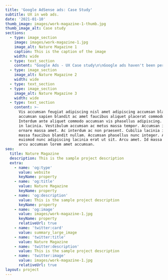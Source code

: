 ```yaml
---
title: 'Google AdSense ads: Case Study'
subtitle: UX in web ads.
date: '2021-01-10'
thumb_image: images/work-magazine-1-thumb.jpg
thumb_image_alt: Case study
sections:
  - type: image_section
    image: images/work-magazine-1.jpg
    image_alt: Nature Magazine 1
    caption: This is the caption of the image
    width: wide
  - type: text_section
    content: "Google Ads - UX Case study\n\nGoogle ads haven't been perfect enough while embedded on a website. It clearly goes unnoticed hiding in plain sight. The primary purpose of this study is to create an experience that is better for both the user and the advertiser.\n\nResearch:\r\nThis problem statement is relatable and is common among advertisers who use google web page ads. Lower clicks with higher impressions certainly are bad while with the correct usage of theories it can be efficient.\n\nThe Discovery of ads can be difficult.\r\nHidden in plain sight (goes unnoticed)\r\nThe number of clicks is not in ratio with the number of impressions.\r\nSometimes the ad can be irrelevant and frustrating.\n\nTo understand the problem further, I surfed multiple websites of different niches and thus got additional clarity.\n\nInsights\n\n*   The ads stand out but seemingly implies likes it's forced.\n\n*   The ads are too minimalistic and go unnoticed.\n\n*   The highest clicks are generated when the ad is mostly relevant to the topic of interest.\n\n*   Page transition ads can be annoying and certainly, people don't want that.\n\n*   Inline ads are ignored the most.\n\nWhile the bounce rate for a website can be high, the click rate of an ad could be the exact opposite. Graphic designs can be done for it to strike out and gain an eye, but sometimes that even could be annoying for a few.\r\nIt should match with the experiences of all people who visit a website. Keep in mind that it shouldn't go camouflage nor have a bizarre look.\n\nUser Personas: Nothing really. Just two types of people. Frustrated and Chilled.\n\nThe solution should act as a suggestion for who could potentially try out the product/service mentioned in the ad. Either be it any platform, people should only see a genuine piece of advertising that doesn't take their eye from what they are there for.\n\nBad ads and their UX result in their ad being blocked.\r\nPop-up ads disrupt the flow of the user.\n\nThe ad in order to stand out must not be interfering but should be noticeable. It can look different than the surrounding elements, but should almost be in sync with the website content.\n"
  - type: image_section
    image_alt: Nature Magazine 2
    width: wide
  - type: text_section
  - type: image_section
    image_alt: Nature Magazine 3
    width: wide
  - type: text_section
    content: >-
      Vis accumsan feugiat adipiscing nisl amet adipiscing accumsan blandit
      accumsan sapien blandit ac amet faucibus aliquet placerat commodo.
      Interdum ante aliquet commodo accumsan vis phasellus adipiscing. Ornare a
      in lacinia. Vestibulum accumsan ac metus massa tempor. Accumsan in lacinia
      ornare massa amet. Ac interdum ac non praesent. Cubilia lacinia interdum
      massa faucibus blandit nullam. Accumsan phasellus nunc integer. Accumsan
      euismod nunc adipiscing lacinia erat ut sit. Arcu amet. Id massa aliquet
      arcu accumsan lorem amet accumsan.
seo:
  title: Nature Magazine
  description: This is the sample project description
  extra:
    - name: 'og:type'
      value: website
      keyName: property
    - name: 'og:title'
      value: Nature Magazine
      keyName: property
    - name: 'og:description'
      value: This is the sample project description
      keyName: property
    - name: 'og:image'
      value: images/work-magazine-1.jpg
      keyName: property
      relativeUrl: true
    - name: 'twitter:card'
      value: summary_large_image
    - name: 'twitter:title'
      value: Nature Magazine
    - name: 'twitter:description'
      value: This is the sample project description
    - name: 'twitter:image'
      value: images/work-magazine-1.jpg
      relativeUrl: true
layout: project
---
```

